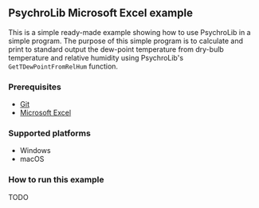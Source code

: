 ## PsychroLib Microsoft Excel example

This is a simple ready-made example showing how to use PsychroLib in a simple program. The purpose of this simple program is to calculate and print to standard output the dew-point temperature from dry-bulb temperature and relative humidity using PsychroLib's `GetTDewPointFromRelHum` function.

### Prerequisites

- [Git](https://git-scm.com/)
- [Microsoft Excel](https://products.office.com/excel)

### Supported platforms

- Windows
- macOS

### How to run this example

TODO